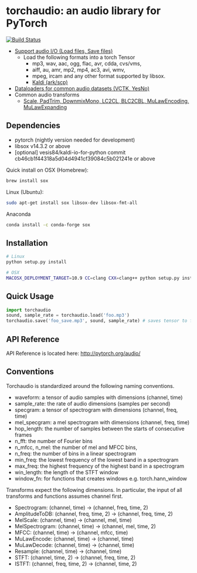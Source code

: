 torchaudio: an audio library for PyTorch
========================================

[![Build Status](https://travis-ci.org/pytorch/audio.svg?branch=master)](https://travis-ci.org/pytorch/audio)

- [Support audio I/O (Load files, Save files)](http://pytorch.org/audio/)
  - Load the following formats into a torch Tensor
    - mp3, wav, aac, ogg, flac, avr, cdda, cvs/vms,
    - aiff, au, amr, mp2, mp4, ac3, avi, wmv,
    - mpeg, ircam and any other format supported by libsox.
    - [Kaldi (ark/scp)](http://pytorch.org/audio/kaldi_io.html)
- [Dataloaders for common audio datasets (VCTK, YesNo)](http://pytorch.org/audio/datasets.html)
- Common audio transforms
  - [Scale, PadTrim, DownmixMono, LC2CL, BLC2CBL, MuLawEncoding, MuLawExpanding](http://pytorch.org/audio/transforms.html)

Dependencies
------------
* pytorch (nightly version needed for development)
* libsox v14.3.2 or above
* [optional] vesis84/kaldi-io-for-python commit cb46cb1f44318a5d04d4941cf39084c5b021241e or above

Quick install on
OSX (Homebrew):
```bash
brew install sox
```
Linux (Ubuntu):
```bash
sudo apt-get install sox libsox-dev libsox-fmt-all
```
Anaconda
```bash
conda install -c conda-forge sox
```

Installation
------------

```bash
# Linux
python setup.py install

# OSX
MACOSX_DEPLOYMENT_TARGET=10.9 CC=clang CXX=clang++ python setup.py install
```

Quick Usage
-----------

```python
import torchaudio
sound, sample_rate = torchaudio.load('foo.mp3')
torchaudio.save('foo_save.mp3', sound, sample_rate) # saves tensor to file
```

API Reference
-------------

API Reference is located here: http://pytorch.org/audio/

Conventions
-----------

Torchaudio is standardized around the following naming conventions.

* waveform: a tensor of audio samples with dimensions (channel, time)
* sample_rate: the rate of audio dimensions (samples per second)
* specgram: a tensor of spectrogram with dimensions (channel, freq, time)
* mel_specgram: a mel spectrogram with dimensions (channel, freq, time)
* hop_length: the number of samples between the starts of consecutive frames
* n_fft: the number of Fourier bins
* n_mfcc, n_mel: the number of mel and MFCC bins,
* n_freq: the number of bins in a linear spectrogram
* min_freq: the lowest frequency of the lowest band in a spectrogram
* max_freq: the highest frequency of the highest band in a spectrogram
* win_length: the length of the STFT window
* window_fn: for functions that creates windows e.g. torch.hann_window

Transforms expect the following dimensions. In particular, the input of all transforms and functions assumes channel first.

* Spectrogram: (channel, time) -> (channel, freq, time, 2)
* AmplitudeToDB: (channel, freq, time, 2) -> (channel, freq, time, 2)
* MelScale: (channel, time) -> (channel, mel, time)
* MelSpectrogram: (channel, time) -> (channel, mel, time, 2)
* MFCC: (channel, time) -> (channel, mfcc, time)
* MuLawEncode: (channel, time) -> (channel, time)
* MuLawDecode: (channel, time) -> (channel, time)
* Resample: (channel, time) -> (channel, time)
* STFT: (channel, time, 2) -> (channel, freq, time, 2)
* ISTFT: (channel, freq, time, 2) -> (channel, time, 2)
